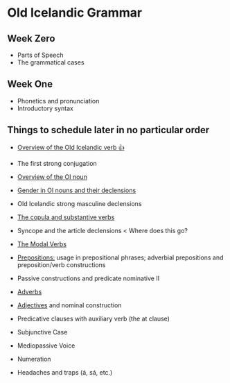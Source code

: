 # Old Icelandic Grammar 

## Week Zero

* Parts of Speech
* The grammatical cases

## Week One

<!--* A quick review of Aleric's sheet or concise reference grammar-->
* Phonetics and pronunciation
* Introductory syntax

## Things to schedule later in no particular order

* [Overview of the Old Icelandic verb :thumbsup: ](https://rcblack.net/grammar/lesson09)
* The first strong conjugation
* [Overview of the OI noun](https://rcblack.net/grammar/lesson10)

* [Gender in OI nouns and their declensions](https://rcblack.net/grammar/lesson11)
* Old Icelandic strong masculine declensions
* [The copula and substantive verbs](https://rcblack.net/grammar/lesson12)
* Syncope and the article declensions < Where does this go?
* [The Modal Verbs](https://rcblack.net/grammar/lesson14)
* [Prepositions:](https://rcblack.net/grammar/lesson15) usage in prepositional phrases; adverbial prepositions and preposition/verb constructions
* Passive constructions and predicate nominative II
* [Adverbs](https://rcblack.net/grammar/lesson16)
* [Adjectives](https://rcblack.net/grammar/lesson17) and nominal construction
* Predicative clauses with auxiliary verb (the at clause)
* Subjunctive Case
* Mediopassive Voice
* Numeration
* Headaches and traps (á, sá, etc.)



